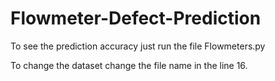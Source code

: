 # Flowmeter-Defect-Prediction

To see the prediction accuracy just run the file Flowmeters.py

To change the dataset change the file name in the line 16.

